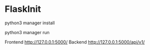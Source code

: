 # FlaskInit

python3 manager install

python3 manager run


Frontend http://127.0.0.1:5000/
Backend http://127.0.0.1:5000/api/v1/
